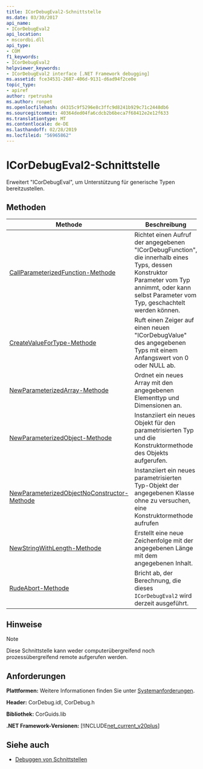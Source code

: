 ```yaml
---
title: ICorDebugEval2-Schnittstelle
ms.date: 03/30/2017
api_name:
- ICorDebugEval2
api_location:
- mscordbi.dll
api_type:
- COM
f1_keywords:
- ICorDebugEval2
helpviewer_keywords:
- ICorDebugEval2 interface [.NET Framework debugging]
ms.assetid: fce34531-2687-406d-9131-d6ad94f2ce0e
topic_type:
- apiref
author: rpetrusha
ms.author: ronpet
ms.openlocfilehash: d4315c9f5296e8c3ffc9d8241b929c71c2448db6
ms.sourcegitcommit: 40364ded04fa6cdcb2b6beca7f68412e2e12f633
ms.translationtype: MT
ms.contentlocale: de-DE
ms.lasthandoff: 02/28/2019
ms.locfileid: "56965862"
---
```

# <a name="icordebugeval2-interface"></a>ICorDebugEval2-Schnittstelle

Erweitert "ICorDebugEval", um Unterstützung für generische Typen bereitzustellen.  
  
## <a name="methods"></a>Methoden  
  
|Methode|Beschreibung|  
|------------|-----------------|  
|[CallParameterizedFunction-Methode](../../../../docs/framework/unmanaged-api/debugging/icordebugeval2-callparameterizedfunction-method.md)|Richtet einen Aufruf der angegebenen "ICorDebugFunction", die innerhalb eines Typs, dessen Konstruktor Parameter vom Typ annimmt, oder kann selbst Parameter vom Typ, geschachtelt werden können.|  
|[CreateValueForType-Methode](../../../../docs/framework/unmanaged-api/debugging/icordebugeval2-createvaluefortype-method.md)|Ruft einen Zeiger auf einen neuen "ICorDebugValue" des angegebenen Typs mit einem Anfangswert von 0 oder NULL ab.|  
|[NewParameterizedArray-Methode](../../../../docs/framework/unmanaged-api/debugging/icordebugeval2-newparameterizedarray-method.md)|Ordnet ein neues Array mit den angegebenen Elementtyp und Dimensionen an.|  
|[NewParameterizedObject-Methode](../../../../docs/framework/unmanaged-api/debugging/icordebugeval2-newparameterizedobject-method.md)|Instanziiert ein neues Objekt für den parametrisierten Typ und die Konstruktormethode des Objekts aufgerufen.|  
|[NewParameterizedObjectNoConstructor-Methode](../../../../docs/framework/unmanaged-api/debugging/icordebugeval2-newparameterizedobjectnoconstructor-method.md)|Instanziiert ein neues parametrisierten Typ-Objekt der angegebenen Klasse ohne zu versuchen, eine Konstruktormethode aufrufen|  
|[NewStringWithLength-Methode](../../../../docs/framework/unmanaged-api/debugging/icordebugeval2-newstringwithlength-method.md)|Erstellt eine neue Zeichenfolge mit der angegebenen Länge mit dem angegebenen Inhalt.|  
|[RudeAbort-Methode](../../../../docs/framework/unmanaged-api/debugging/icordebugeval2-rudeabort-method.md)|Bricht ab, der Berechnung, die dieses `ICorDebugEval2` wird derzeit ausgeführt.|  
  
## <a name="remarks"></a>Hinweise  
  
> [!NOTE]
>  Diese Schnittstelle kann weder computerübergreifend noch prozessübergreifend remote aufgerufen werden.  
  
## <a name="requirements"></a>Anforderungen  
 **Plattformen:** Weitere Informationen finden Sie unter [Systemanforderungen](../../../../docs/framework/get-started/system-requirements.md).  
  
 **Header:** CorDebug.idl, CorDebug.h  
  
 **Bibliothek:** CorGuids.lib  
  
 **.NET Framework-Versionen:** [!INCLUDE[net_current_v20plus](../../../../includes/net-current-v20plus-md.md)]  
  
## <a name="see-also"></a>Siehe auch
- [Debuggen von Schnittstellen](../../../../docs/framework/unmanaged-api/debugging/debugging-interfaces.md)
